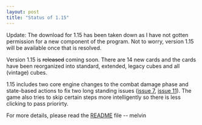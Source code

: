 ```yaml
---
layout: post
title: "Status of 1.15"
---
```



Update: The download for 1.15 has been taken down as I have not gotten permission for a new component of the program. Not to worry, version 1.15 will be available once that is resolved.

Version 1.15 is <strike>released</strike> coming soon. There are 14 new cards and the cards have been reorganized into standard, extended, legacy cubes and all (vintage) cubes.

1.15 includes two core engine changes to the combat damage phase and
state-based actions to fix two long standing issues ([issue 7](http://code.google.com/p/magarena/issues/detail?id=7),
[issue 11](http://code.google.com/p/magarena/issues/detail?id=11)). The game also tries
to skip certain steps more intelligently so there is less clicking to pass
priorirty.

For more details, please read the [README](//github.com/magarena/magarena/blob/1.15/release/README.txt) file -- melvin

